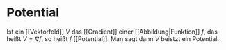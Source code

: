 # Potential
Ist ein [[Vektorfeld]] $V$ das [[Gradient]] einer [[Abbildung|Funktion]] $f$, das heißt $V = \nabla f$, so heißt $f$ [[Potential]]. Man sagt dann $V$ beistzt ein Potential.